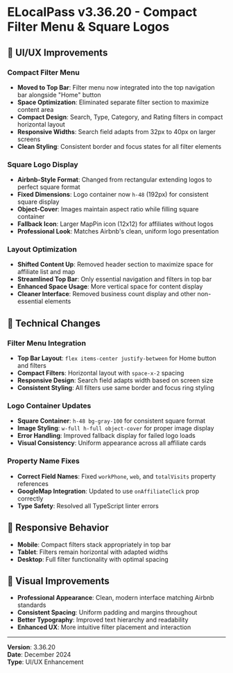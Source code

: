 # ELocalPass v3.36.20 - Compact Filter Menu & Square Logos

## 🎯 **UI/UX Improvements**

### **Compact Filter Menu**
- **Moved to Top Bar**: Filter menu now integrated into the top navigation bar alongside "Home" button
- **Space Optimization**: Eliminated separate filter section to maximize content area
- **Compact Design**: Search, Type, Category, and Rating filters in compact horizontal layout
- **Responsive Widths**: Search field adapts from 32px to 40px on larger screens
- **Clean Styling**: Consistent border and focus states for all filter elements

### **Square Logo Display**
- **Airbnb-Style Format**: Changed from rectangular extending logos to perfect square format
- **Fixed Dimensions**: Logo container now `h-48` (192px) for consistent square display
- **Object-Cover**: Images maintain aspect ratio while filling square container
- **Fallback Icon**: Larger MapPin icon (12x12) for affiliates without logos
- **Professional Look**: Matches Airbnb's clean, uniform logo presentation

### **Layout Optimization**
- **Shifted Content Up**: Removed header section to maximize space for affiliate list and map
- **Streamlined Top Bar**: Only essential navigation and filters in top bar
- **Enhanced Space Usage**: More vertical space for content display
- **Cleaner Interface**: Removed business count display and other non-essential elements

## 🔧 **Technical Changes**

### **Filter Menu Integration**
- **Top Bar Layout**: `flex items-center justify-between` for Home button and filters
- **Compact Filters**: Horizontal layout with `space-x-2` spacing
- **Responsive Design**: Search field adapts width based on screen size
- **Consistent Styling**: All filters use same border and focus ring styling

### **Logo Container Updates**
- **Square Container**: `h-48 bg-gray-100` for consistent square format
- **Image Styling**: `w-full h-full object-cover` for proper image display
- **Error Handling**: Improved fallback display for failed logo loads
- **Visual Consistency**: Uniform appearance across all affiliate cards

### **Property Name Fixes**
- **Correct Field Names**: Fixed `workPhone`, `web`, and `totalVisits` property references
- **GoogleMap Integration**: Updated to use `onAffiliateClick` prop correctly
- **Type Safety**: Resolved all TypeScript linter errors

## 📱 **Responsive Behavior**
- **Mobile**: Compact filters stack appropriately in top bar
- **Tablet**: Filters remain horizontal with adapted widths
- **Desktop**: Full filter functionality with optimal spacing

## 🎨 **Visual Improvements**
- **Professional Appearance**: Clean, modern interface matching Airbnb standards
- **Consistent Spacing**: Uniform padding and margins throughout
- **Better Typography**: Improved text hierarchy and readability
- **Enhanced UX**: More intuitive filter placement and interaction

---

**Version**: 3.36.20  
**Date**: December 2024  
**Type**: UI/UX Enhancement 